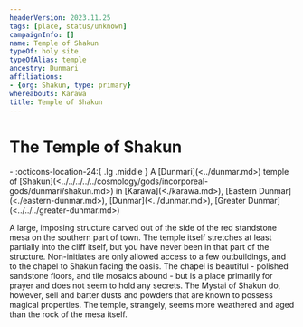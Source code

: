 ```yaml
---
headerVersion: 2023.11.25
tags: [place, status/unknown]
campaignInfo: []
name: Temple of Shakun
typeOf: holy site
typeOfAlias: temple
ancestry: Dunmari
affiliations:
- {org: Shakun, type: primary}
whereabouts: Karawa
title: Temple of Shakun
---
```

# The Temple of Shakun
<div class="grid cards ext-narrow-margin ext-one-column" markdown>
-    :octicons-location-24:{ .lg .middle } A [Dunmari](<../dunmar.md>) temple of [Shakun](<../../../../../cosmology/gods/incorporeal-gods/dunmari/shakun.md>) in [Karawa](<./karawa.md>), [Eastern Dunmar](<./eastern-dunmar.md>), [Dunmar](<../dunmar.md>), [Greater Dunmar](<../../../greater-dunmar.md>)  
</div>


A large, imposing structure carved out of the side of the red standstone mesa on the southern part of town. The temple itself stretches at least partially into the cliff itself, but you have never been in that part of the structure. Non-initiates are only allowed access to a few outbuildings, and to the chapel to Shakun facing the oasis. The chapel is beautiful - polished sandstone floors, and tile mosaics abound - but is a place primarily for prayer and does not seem to hold any secrets. The Mystai of Shakun do, however, sell and barter dusts and powders that are known to possess magical properties. The temple, strangely, seems more weathered and aged than the rock of the mesa itself.

